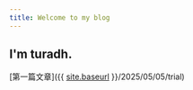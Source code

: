```yaml
---
title: Welcome to my blog
---
```

## I'm turadh.
[第一篇文章]({{ [site.baseurl](https://turadh.github.io/skills-github-pages/) }}/2025/05/05/trial)
